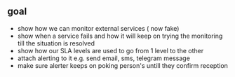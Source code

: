 
## goal

- show how we can monitor external services ( now fake)
- show when a service fails and how it will keep on trying the monitoring till the situation is resolved
- show how our SLA levels are used to go from 1 level to the other
- attach alerting to it e.g. send email, sms, telegram message
- make sure alerter keeps on poking person's untill they confirm reception

